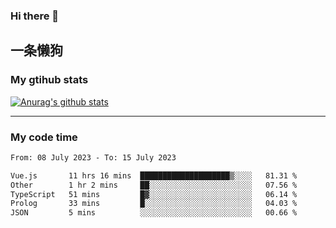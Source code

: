 ### Hi there 👋

## 一条懒狗
<!--
**kiss-me-quickly/kiss-me-quickly** is a ✨ _special_ ✨ repository because its `README.md` (this file) appears on your GitHub profile.

Here are some ideas to get you started:

- 🔭 I’m currently working on ...
- 🌱 I’m currently learning ...
- 👯 I’m looking to collaborate on ...
- 🤔 I’m looking for help with ...
- 💬 Ask me about ...
- 📫 How to reach me: ...
- 😄 Pronouns: ...
- ⚡ Fun fact: ...
-->


### My gtihub stats

[![Anurag's github stats](https://github-readme-stats.vercel.app/api?username=kiss-me-quickly)](https://github.com/anuraghazra/github-readme-stats)

***

### My code time

<!--START_SECTION:waka-->

```txt
From: 08 July 2023 - To: 15 July 2023

Vue.js       11 hrs 16 mins  ████████████████████▒░░░░   81.31 %
Other        1 hr 2 mins     ██░░░░░░░░░░░░░░░░░░░░░░░   07.56 %
TypeScript   51 mins         █▓░░░░░░░░░░░░░░░░░░░░░░░   06.14 %
Prolog       33 mins         █░░░░░░░░░░░░░░░░░░░░░░░░   04.03 %
JSON         5 mins          ░░░░░░░░░░░░░░░░░░░░░░░░░   00.66 %
```

<!--END_SECTION:waka-->

